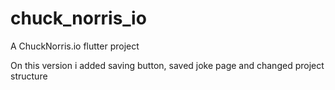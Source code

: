 # chuck_norris_io

A ChuckNorris.io flutter project



On this version i added saving button, saved joke page and changed project structure
